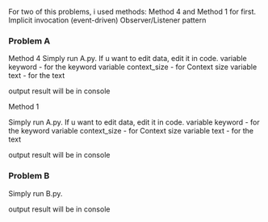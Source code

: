 For two of this problems, i used methods:  Method 4 and Method 1 for first. Implicit invocation (event-driven) Observer/Listener pattern

### Problem A
Method 4
Simply run A.py. If u want to edit data, edit it in code.
variable keyword - for the keyword
variable context_size  - for Context size
variable text  - for the text

output result will be in console

Method 1 

Simply run A.py. If u want to edit data, edit it in code.
variable keyword - for the keyword
variable context_size  - for Context size
variable text  - for the text

output result will be in console


### Problem B
Simply run B.py.

output result will be in console

